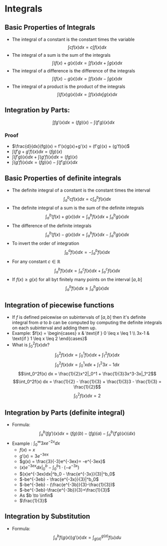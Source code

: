 # Integrals

## Basic Properties of Integrals

- The integral of a constant is the constant times the variable
  $$\int c f(x)dx = c\int f(x)dx $$
- The integral of a sum is the sum of the integrals
  $$\int (f(x) + g(x))dx = \int f(x)dx + \int g(x)dx$$
- The integral of a difference is the difference of the integrals
  $$\int (f(x) - g(x))dx = \int f(x)dx - \int g(x)dx$$
- The integral of a product is the product of the integrals
  $$\int (f(x)g(x))dx = \int f(x)dx \int g(x)dx$$

## Integration by Parts:

$$\int fg'(x) dx = (fg)(x)- \int(f'g)(x)dx$$

### Proof

- $\frac{d}{dx}(fg)(x) = f'(x)g(x)+g'(x) = (f'g)(x) + (g'f)(x)$
- $\int (f'g+g'f)(x) dx = (fg)(x)$
- $\int(f'g)(x)dx+\int(g'f)(x)dx = (fg)(x)$
- $\int(g'f)(x) dx= (fg)(x) - \int(f'g)(x)dx$

## Basic Properties of definite integrals

- The definite integral of a constant is the constant times the interval
  $$\int_a^b c f(x)dx = c\int_a^b f(x)dx $$
- The definite integral of a sum is the sum of the definite integrals
  $$\int_a^b (f(x) + g(x))dx = \int_a^b f(x)dx + \int_a^b g(x)dx$$
- The difference of the definite integrals
  $$\int_a^b (f(x) - g(x))dx = \int_a^b f(x)dx - \int_a^b g(x)dx$$
- To invert the order of integration
  $$\int_b^a f(x)dx = -\int_a^bf(x)dx$$
- For any constant $c \in \mathbb{R}$
  $$\int_a^bf(x)dx=\int_a^cf(x)dx+\int_a^cf(x)dx$$
- If $f(x) \geq g(x)$ for all byt finitely many points on the interval $[a,b]$
  $$\int_a^bf(x)dx \geq \int_a^bg(x)dx$$

## Integration of piecewise functions

- If $f$ is defined peicewise on subintervals of $[a,b]$ then it's definite integral from $a$ to $b$ can be computed by computing the definite integrals on each subinterval and adding them up.
- Example: $f(x) = \begin{cases} x & \text{if } 0  \leq x \leq 1  \\ 3x-1 &  \text{if } 1  \leq x \leq 2 \end{cases}$
- What is $\int_0^2 f(x) dx ?$
  $$\int_0^2f(x) dx = \int_0^1f(x)dx+\int_1^2f(x)dx$$
  $$\int_0^2f(x) dx = \int_0^1 x dx + \int_1^2 3x-1 dx$$
  $$\int_0^2f(x) dx = \frac{1}{2}x^2|_0^1 + \frac{1}{3}3x^3-3x|_1^2$$
  $$\int_0^2f(x) dx = \frac{1}{2} - \frac{1}{3} + \frac{1}{3}3 - \frac{1}{3} = \frac{1}{2}$$
  $$\int_0^2f(x) dx = 2$$

## Integration by Parts (definite integral)

- Formula:
  $$\int_a^b (fg')(x)dx = (fg)(b)-(fg)(a)-\int_a^b(f'g)(x)(dx)$$
- Example : $\int_0^\infty 3xe^{-2x} dx$
  - $f(x) = x$
  - $g'(x)=3e^{-3ex}$
  - $g(x) = \frac{3}{-3}e^{-3ex}= -e^{-3ex}$
  - $(x)e^{-3ex}dx|^b_0 - \int_0^b1\cdot (-e^{-3x})$
  - $(x)e^{-3ex}dx|^b_0 - \frac{e^{-3x}}{3}|^b_0$
  - $-be^{-3eb} - \frac{e^{-3x}}{3}|^b_0$
  - $-be^{-3eb} - (\frac{e^{-3b}}{3}-\frac{1}{3})$
  - $-be^{-3eb}-\frac{e^{-3b}}{3}+\frac{1}{3}$
  - As $b \to \infin$
  - $\frac{1}{3}$

## Integration by Substitution

- Formula:
  $$\int_a^b f(g(x))g'(x)dx = \int_{g(a)}^{g(a)} f(u)du$$
